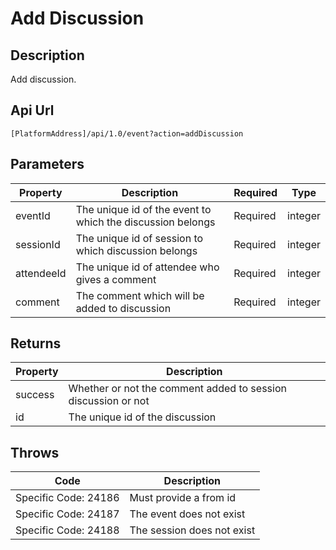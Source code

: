 # Add Discussion

## Description

Add discussion.

## Api Url

`[PlatformAddress]/api/1.0/event?action=addDiscussion`

## Parameters

| Property | Description | Required | Type |
| --- | --- | --- | --- |
| eventId | The unique id of the event to which the discussion belongs | Required | integer |
| sessionId | The unique id of session to which discussion belongs | Required | integer |
| attendeeId | The unique id of attendee who gives a comment | Required | integer |
| comment | The comment which will be added to discussion | Required | integer |

## Returns

| Property | Description |
| --- | --- |
| success | Whether or not the comment added to session discussion or not |
| id | The unique id of the discussion |

## Throws

| Code | Description |
| --- | --- |
| Specific Code: 24186 | Must provide a from id |
| Specific Code: 24187 | The event does not exist |
| Specific Code: 24188 | The session does not exist |

